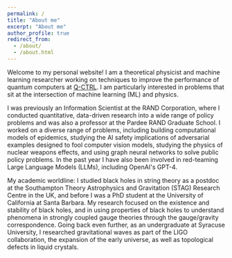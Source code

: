 ```yaml
---
permalink: /
title: "About me"
excerpt: "About me"
author_profile: true
redirect_from:
  - /about/
  - /about.html
---
```


Welcome to my personal website! I am a theoretical physicist and machine learning researcher working on techniques to improve the performance of quantum computers at [Q-CTRL](https://q-ctrl.com/). I am particularly interested in problems that sit at the intersection of machine learning (ML) and physics.

I was previously an Information Scientist at the RAND Corporation, where I conducted quantitative, data-driven research into a wide range of policy problems and was also a professor at the Pardee RAND Graduate School. I worked on a diverse range of problems, including building computational models of epidemics, studying the AI safety implications of adversarial examples designed to fool computer vision models, studying the physics of nuclear weapons effects, and using graph neural networks to solve public policy problems. In the past year I have also been involved in red-teaming Large Language Models (LLMs), including OpenAI's GPT-4.

My academic worldline: I studied black holes in string theory as a postdoc at the Southampton Theory Astrophysics and Gravitation (STAG) Research Centre in the UK, and before I was a PhD student at the University of California at Santa Barbara. My research focused on the existence and stability of black holes, and in using properties of black holes to understand phenomena in strongly coupled gauge theories through the gauge/gravity correspondence. Going back even further, as an undergraduate at Syracuse University, I researched gravitational waves as part of the LIGO collaboration, the expansion of the early universe, as well as topological defects in liquid crystals.
